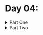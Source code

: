 # Day 04: 

<details>
  <summary>Part One</summary>


</details>

<details>
  <summary>Part Two</summary>


</details>